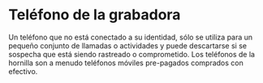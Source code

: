 [Title]: # (Teléfono desechable)
[Order]: # (16)

# Teléfono de la grabadora 

Un teléfono que no está conectado a su identidad, sólo se utiliza para un pequeño conjunto de llamadas o actividades y puede descartarse si se sospecha que está siendo rastreado o comprometido. Los teléfonos de la hornilla son a menudo teléfonos móviles pre-pagados comprados con efectivo.